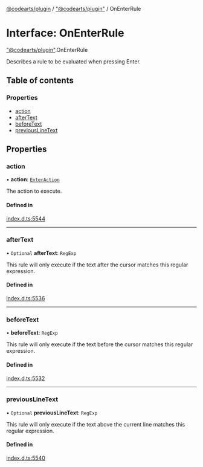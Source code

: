 [@codearts/plugin](../README.md) / ["@codearts/plugin"](../modules/_codearts_plugin_.md) / OnEnterRule

# Interface: OnEnterRule

["@codearts/plugin"](../modules/_codearts_plugin_.md).OnEnterRule

Describes a rule to be evaluated when pressing Enter.

## Table of contents

### Properties

- [action](codearts_plugin_.OnEnterRule.md#action)
- [afterText](codearts_plugin_.OnEnterRule.md#aftertext)
- [beforeText](codearts_plugin_.OnEnterRule.md#beforetext)
- [previousLineText](codearts_plugin_.OnEnterRule.md#previouslinetext)

## Properties

### action

• **action**: [`EnterAction`](codearts_plugin_.EnterAction.md)

The action to execute.

#### Defined in

[index.d.ts:5544](https://github.com/shuyaqian/cloudide-plugin-api/blob/5b69219/index.d.ts#L5544)

___

### afterText

• `Optional` **afterText**: `RegExp`

This rule will only execute if the text after the cursor matches this regular expression.

#### Defined in

[index.d.ts:5536](https://github.com/shuyaqian/cloudide-plugin-api/blob/5b69219/index.d.ts#L5536)

___

### beforeText

• **beforeText**: `RegExp`

This rule will only execute if the text before the cursor matches this regular expression.

#### Defined in

[index.d.ts:5532](https://github.com/shuyaqian/cloudide-plugin-api/blob/5b69219/index.d.ts#L5532)

___

### previousLineText

• `Optional` **previousLineText**: `RegExp`

This rule will only execute if the text above the current line matches this regular expression.

#### Defined in

[index.d.ts:5540](https://github.com/shuyaqian/cloudide-plugin-api/blob/5b69219/index.d.ts#L5540)
